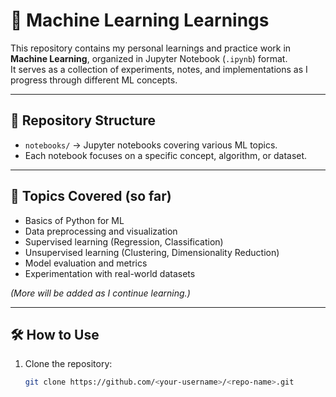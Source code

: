 # 📘 Machine Learning Learnings

This repository contains my personal learnings and practice work in **Machine Learning**, organized in Jupyter Notebook (`.ipynb`) format.  
It serves as a collection of experiments, notes, and implementations as I progress through different ML concepts.

---

## 📂 Repository Structure
- `notebooks/` → Jupyter notebooks covering various ML topics.
- Each notebook focuses on a specific concept, algorithm, or dataset.

---

## 🚀 Topics Covered (so far)
- Basics of Python for ML
- Data preprocessing and visualization
- Supervised learning (Regression, Classification)
- Unsupervised learning (Clustering, Dimensionality Reduction)
- Model evaluation and metrics
- Experimentation with real-world datasets

*(More will be added as I continue learning.)*

---

## 🛠️ How to Use
1. Clone the repository:
   ```bash
   git clone https://github.com/<your-username>/<repo-name>.git
